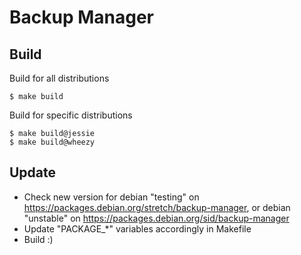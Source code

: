 # Backup Manager

## Build

Build for all distributions

```
$ make build
```

Build for specific distributions

```
$ make build@jessie
$ make build@wheezy
```

## Update

* Check new version for debian "testing" on https://packages.debian.org/stretch/backup-manager, or debian "unstable" on https://packages.debian.org/sid/backup-manager
* Update "PACKAGE_*" variables accordingly in Makefile
* Build :)
